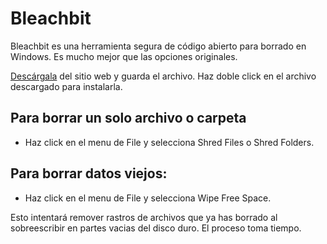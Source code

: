 [Title]: # (Borrado seguro en Windows)
[Order]: # (1)

# Bleachbit
Bleachbit es una herramienta segura de código abierto para borrado en Windows. Es mucho mejor que las opciones originales. 

[Descárgala](http://bleachbit.sourceforge.net/download/windows) del sitio web y guarda el archivo. Haz doble click en el archivo descargado para instalarla.

## Para borrar un solo archivo o carpeta

*	Haz click en el menu de File y selecciona Shred Files o Shred Folders. 

## Para borrar datos viejos:

*	Haz click en el menu de File y selecciona Wipe Free Space. 

Esto intentará remover rastros de archivos que ya has borrado al sobreescribir en partes vacias del disco duro. El proceso toma tiempo.
